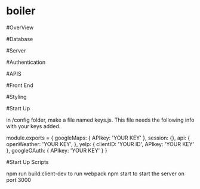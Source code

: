 # boiler

#OverView



#Database


#Server


#Authentication


#APIS

#Front End

#Styling

#Start Up

in /config folder, make a file named keys.js. This file needs the following info with your keys added.

module.exports = {
  googleMaps: {
    APIkey: 'YOUR KEY'
  },
  session: {},
  api: {
    openWeather: 'YOUR KEY',
  },
  yelp: {
    clientID: 'YOUR ID',
    APIkey: 'YOUR KEY'
  },
  googleOAuth: {
    APIkey: 'YOUR KEY'
  }
}

#Start Up Scripts

npm run build:client-dev to run webpack
npm start to start the server on port 3000

